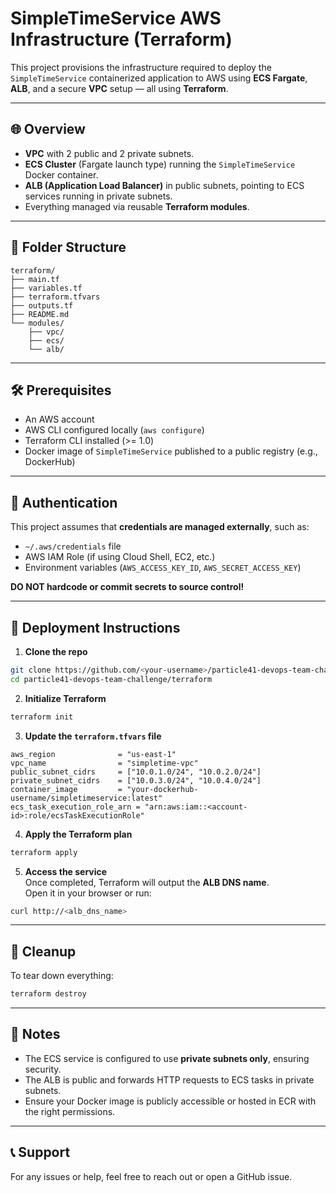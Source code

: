 
# SimpleTimeService AWS Infrastructure (Terraform)

This project provisions the infrastructure required to deploy the `SimpleTimeService` containerized application to AWS using **ECS Fargate**, **ALB**, and a secure **VPC** setup — all using **Terraform**.

---

## 🌐 Overview

- **VPC** with 2 public and 2 private subnets.
- **ECS Cluster** (Fargate launch type) running the `SimpleTimeService` Docker container.
- **ALB (Application Load Balancer)** in public subnets, pointing to ECS services running in private subnets.
- Everything managed via reusable **Terraform modules**.

---

## 📁 Folder Structure

```
terraform/
├── main.tf
├── variables.tf
├── terraform.tfvars
├── outputs.tf
├── README.md
└── modules/
    ├── vpc/
    ├── ecs/
    └── alb/
```

---

## 🛠️ Prerequisites

- An AWS account
- AWS CLI configured locally (`aws configure`)
- Terraform CLI installed (>= 1.0)
- Docker image of `SimpleTimeService` published to a public registry (e.g., DockerHub)

---

## 🔐 Authentication

This project assumes that **credentials are managed externally**, such as:
- `~/.aws/credentials` file
- AWS IAM Role (if using Cloud Shell, EC2, etc.)
- Environment variables (`AWS_ACCESS_KEY_ID`, `AWS_SECRET_ACCESS_KEY`)

**DO NOT hardcode or commit secrets to source control!**

---

## 🚀 Deployment Instructions

1. **Clone the repo**  
```bash
git clone https://github.com/<your-username>/particle41-devops-team-challenge.git
cd particle41-devops-team-challenge/terraform
```

2. **Initialize Terraform**
```bash
terraform init
```

3. **Update the `terraform.tfvars` file**
```hcl
aws_region              = "us-east-1"
vpc_name                = "simpletime-vpc"
public_subnet_cidrs     = ["10.0.1.0/24", "10.0.2.0/24"]
private_subnet_cidrs    = ["10.0.3.0/24", "10.0.4.0/24"]
container_image         = "your-dockerhub-username/simpletimeservice:latest"
ecs_task_execution_role_arn = "arn:aws:iam::<account-id>:role/ecsTaskExecutionRole"
```

4. **Apply the Terraform plan**
```bash
terraform apply
```

5. **Access the service**  
Once completed, Terraform will output the **ALB DNS name**.  
Open it in your browser or run:
```bash
curl http://<alb_dns_name>
```

---

## 🧹 Cleanup

To tear down everything:
```bash
terraform destroy
```

---

## 📌 Notes

- The ECS service is configured to use **private subnets only**, ensuring security.
- The ALB is public and forwards HTTP requests to ECS tasks in private subnets.
- Ensure your Docker image is publicly accessible or hosted in ECR with the right permissions.

---

## 📞 Support

For any issues or help, feel free to reach out or open a GitHub issue.
